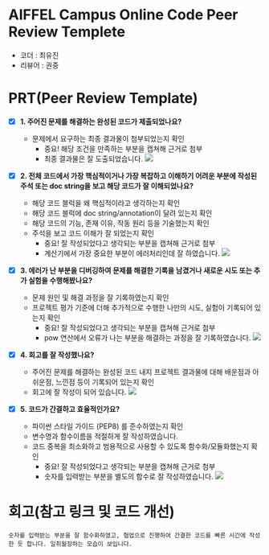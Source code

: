 # AIFFEL Campus Online Code Peer Review Templete
- 코더 : 최유진
- 리뷰어 : 권중


# PRT(Peer Review Template)
- [x]  **1. 주어진 문제를 해결하는 완성된 코드가 제출되었나요?**
    - 문제에서 요구하는 최종 결과물이 첨부되었는지 확인
        - 중요! 해당 조건을 만족하는 부분을 캡쳐해 근거로 첨부
        - 최종 결과물은 잘 도출되었습니다.
          ![](https://drive.google.com/uc?export=view&id=1W-kta0dv7lnEqfy-O_FlQk0GLblNMBTo)
    
- [x]  **2. 전체 코드에서 가장 핵심적이거나 가장 복잡하고 이해하기 어려운 부분에 작성된 
주석 또는 doc string을 보고 해당 코드가 잘 이해되었나요?**
    - 해당 코드 블럭을 왜 핵심적이라고 생각하는지 확인
    - 해당 코드 블럭에 doc string/annotation이 달려 있는지 확인
    - 해당 코드의 기능, 존재 이유, 작동 원리 등을 기술했는지 확인
    - 주석을 보고 코드 이해가 잘 되었는지 확인
        - 중요! 잘 작성되었다고 생각되는 부분을 캡쳐해 근거로 첨부
        - 계산기에서 가장 중요한 부분이 에러처리인데 잘 하였습니다.
          ![](https://drive.google.com/uc?export=view&id=1YJ_lR3M4SemaKebh_sxjUTNwAKdZMZQ0)
        
- [x]  **3. 에러가 난 부분을 디버깅하여 문제를 해결한 기록을 남겼거나
새로운 시도 또는 추가 실험을 수행해봤나요?**
    - 문제 원인 및 해결 과정을 잘 기록하였는지 확인
    - 프로젝트 평가 기준에 더해 추가적으로 수행한 나만의 시도, 
    실험이 기록되어 있는지 확인
        - 중요! 잘 작성되었다고 생각되는 부분을 캡쳐해 근거로 첨부
        - pow 연산에서 오류가 나는 부분을 해결하는 과정을 잘 기록하였습니다.
          ![](https://drive.google.com/uc?export=view&id=1gP6YSrdaaKyl6V7POPje2Nzk-8kCPdv8)
        
- [x]  **4. 회고를 잘 작성했나요?**
    - 주어진 문제를 해결하는 완성된 코드 내지 프로젝트 결과물에 대해
    배운점과 아쉬운점, 느낀점 등이 기록되어 있는지 확인
    - 회고에 잘 작성이 되어 있습니다.
      ![](https://drive.google.com/uc?export=view&id=1s30SUSoxHDnG-twludMsBKQt7rSf1fn4)
        
- [x]  **5. 코드가 간결하고 효율적인가요?**
    - 파이썬 스타일 가이드 (PEP8) 를 준수하였는지 확인
    - 변수명과 함수이름을 적절하게 잘 작성하였습니다.
    - 코드 중복을 최소화하고 범용적으로 사용할 수 있도록 함수화/모듈화했는지 확인
        - 중요! 잘 작성되었다고 생각되는 부분을 캡쳐해 근거로 첨부
        - 숫자를 입력받는 부분을 별도의 함수로 잘 작성하였습니다.
          ![](https://drive.google.com/uc?export=view&id=1YxBz7b6dYgVSSTiswtNR5gew6H4TvqYT)


# 회고(참고 링크 및 코드 개선)
```
숫자를 입력받는 부분을 잘 함수화하였고, 협업으로 진행하여 간결한 코드를 빠른 시간에 작성한 듯 합니다. 일취월장하는 모습이 보입니다.
```
